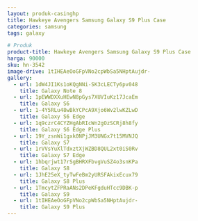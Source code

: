 ```yaml
---
layout: produk-casinghp
title: Hawkeye Avengers Samsung Galaxy S9 Plus Case
categories: samsung
tags: galaxy

# Produk
product-title: Hawkeye Avengers Samsung Galaxy S9 Plus Case
harga: 90000
sku: hn-3542
image-drive: 1tIHEAeOoGFpVNo2cpWbSa5NHptAujdr-
gallery:
  - url: 1dW4JI1Ks1oKQgNNi-SK3cLECTy6pv048
    title: Galaxy Note 8
  - url: 1pEWWDXXuHEwN8pGys7XUVIuKz17JcaEm
    title: Galaxy S6
  - url: 1-4Y5RLu48wBkYCPcA9Xjo6Wv2lwKZLwD
    title: Galaxy S6 Edge
  - url: 1q9czrC4CYZHgAbRIcWn2gOzSCRj8h8fy
    title: Galaxy S6 Edge Plus
  - url: 19Y_zsnWi1gxk0NPjJM3UNGx7t15MVNJQ
    title: Galaxy S7
  - url: 1rVVsYuXlTdxztXjWZBD8QUL2xt0iS0Rv
    title: Galaxy S7 Edge
  - url: 1hbqrjwt17rSgBHRXFbvgVuSZ4o3snKPa
    title: Galaxy S8
  - url: 1JhE25eX_tyTwFeBm2yURSFAkixEcux79
    title: Galaxy S8 Plus
  - url: 1TmcytZFPRaANs2DPeKFgduHTcc9DBK-p
    title: Galaxy S9
  - url: 1tIHEAeOoGFpVNo2cpWbSa5NHptAujdr-
    title: Galaxy S9 Plus
---
```

